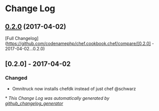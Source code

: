 # Change Log

## [0.2.0](https://github.com/codenamephp/chef.cookbook.chef/tree/0.2.0) (2017-04-02)
[Full Changelog](https://github.com/codenamephp/chef.cookbook.chef/compare/[0.2.0] - 2017-04-02...0.2.0)

## [0.2.0] - 2017-04-02
### Changed
- Omnitruck now installs chefdk instead of just chef @schwarz

\* *This Change Log was automatically generated by [github_changelog_generator](https://github.com/skywinder/Github-Changelog-Generator)*